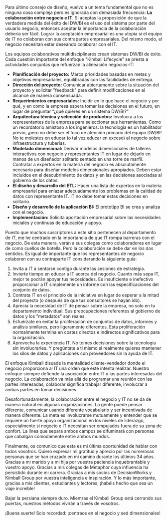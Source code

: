 ﻿---
UniqueId: vtAMGsvmaQ
Title: "Consejo de diseño  #177: 'Última palabra del día: Colaboración'."
Url: 2015/design-tip-177-colaboracion.html
Date: 2016-12-24T00:58:16.5928170+01:00
Description: "El enfoque Kimball disuade la mentalidad cliente-vendedor donde el negocio proporciona al IT una orden que este intenta realizar. Nuestro enfoque siempre defiende la asociación entre IT y las partes interesadas del negocio. La colaboración va más allá de programar una reunión con las partes interesadas; colaborar significa trabajar diferente, involucrar a ambas partes en tomar decisiones."
Author: Margy Ross
Category: "Planificación y gestión de proyectos"
RelatedUrl: http://www.kimballgroup.com/2015/09/design-tip-177-final-word-of-the-day-collaboration/

---
 

Para último consejo de diseño, vuelvo a un tema fundamental que no es ninguna cosa compleja pero es ignorada con demasiada frecuencia: **La colaboración entre negocio e  IT**. Si aceptas la proposición de que la verdadera medida del éxito del DW/BI es el uso del sistema por parte del usuario negocio, entonces aceptar la importancia de la colaboración debería ser fácil. Lograr la aceptación empresarial es una utopía si el equipo de IT no colaboran con sus contrapartes empresariales. Del mismo modo, el negocio necesitan estar deseando colaborar con el IT. 

Los equipos colaborativos multidisciplinares crean sistemas DW/BI de éxito. Cada cuestión importante del enfoque "Kimball Lifecycle" se presta a actividades conjuntas que refuerzan la alineación negocios-IT:

- **Planificación del proyecto:** Marca prioridades basadas en metas y objetivos empresariales, equilibradas con las facilidades de entrega.
- **Dirección del proyecto:** Comunicar abiertamente sobre la situación del proyecto y solicitar "feedback" para definir modificaciones en el alcance de manera consensuada.
- **Requerimientos empresariales:** Incidir en lo que hace el negocio y por qué, y en como la empresa espera tomar las decisiones en el futuro, en lugar de preguntar “¿qué quieres en un sistema DW/BI?”
- **Arquitectura técnica y selección de productos:** Involucra a los representantes de la empresa para seleccionar sus herramientas. Como un recordatorio amistoso a los ingenieros: la tecnología es un habilitador previo, ¡pero no debe ser el foco de atención primario del equipo DW/BI! No te molestes en educar (o tal vez educar en exceso) al negocio sobre infraestructura y tuberías.
- **Modelado dimensional:** Derivar modelos dimensionales de talleres interactivos con negocio y representantes IT en lugar de dejarlo en manos de un diseñador solitario sentado en una torre de  marfil. Contratar a expertos en la materia del negocio es absolutamente necesario para diseñar modelos dimensionales apropiados. Deben estar incluidos en el descubrimiento de datos y en las decisiones asociadas al gobierno de los datos.
- **El diseño y desarrollo del ETL:** Hacer una lista de expertos en la materia empresarial para enlazar adecuadamente los problemas en la calidad de datos con representante IT. IT no debe tomar estas decisiones en solitario.
- **Diseño y desarrollo de la aplicación BI:** El prototipo BI se crea y analiza con el negocio.
- **Implementación:** Solicita aportación empresarial sobre las necesidades iniciales y continuas de educación y apoyo.

Puesto que muchos suscriptores a este sitio pertenecen al departamento de IT, me he centrado en la importancia de que IT rompa barreras con el negocio. De esta manera, verán a sus colegas como colaboradores en lugar de como cuellos de botella. Pero la colaboración se debe dar en los dos sentidos. Es igual de importante que los representantes de negocio colaboren con su contraparte IT considerando la siguiente guía:

1. Invita a IT a sentarse contigo durante las sesiones de estrategia.
2. Invierte tiempo en educar a IT acerca del negocio. Cuanto más sepa IT, mejor te podrán apoyar tus necesidades. Es insuficiente e inefectivo proporcionar a IT simplemente un informe con las especificaciones del conjunto de datos.
3. Contrata IT en el principio de la iniciativa en lugar de esperar a la mitad del proyecto (o después de que tus consultores se hayan ido).
4. Aprecia la necesidad de IT de pensar sobre la empresa, no solo en tu departamento individual. Sus preocupaciones referentes al gobierno de datos y los "metadatos" son reales.
5. Esfuérzate en evitar la proliferación de conjuntos de datos, informes y análisis similares, pero ligeramente diferentes. Esta proliferación normalmente termina en costes directos e indirectos significativos para la organización.
6. Aprovecha la experiencia IT. No tomes decisiones sobre la tecnología sin involucrarles. Y pregúntate a ti mismo si realmente quieres mantener los silos de datos y aplicaciones con proveedores sin la ayuda de IT.

El enfoque Kimball disuade la mentalidad cliente-vendedor donde el negocio proporciona al IT una orden que este intenta realizar. Nuestro enfoque siempre defiende la asociación entre IT y las partes interesadas del negocio. La colaboración va más allá de programar una reunión con las partes interesadas; colaborar significa trabajar diferente, involucrar a ambas partes en tomar decisiones.

Desafortunadamente, la colaboración entre el negocio y IT no se da de manera natural en algunas organizaciones. La gente puede pensar diferente, comunicar usando diferente vocabulario y ser incentivada de manera diferente. La meta es involucrarse mutuamente y entender que se requiere un fuerte apoyo organizacional en los niveles de liderazgo, especialmente si negocio e IT necesitan ser empujados fuera de su zona de confort. La línea que separa ambos campos se difuminará con personas que cabalgan cómodamente entre ambos mundos.

Finalmente, os comunico que esta es mi última oportunidad de hablar con todos vosotros. Quiero expresar mi gratitud y aprecio por las numerosas personas que se han cruzado en mi camino durante los últimos 34 años. Gracias a mi marido y a mi hija por vuestra paciencia inquebrantable y vuestro apoyo. Gracias a mis colegas de Metaphor cuya influencia ha persistido durante mi carrera. Gracias a mis socios de DecisionWorks y Kimball Group por vuestra inteligencia e inspiración. Y lo más importante, gracias a mis clientes, estudiantes y lectores; ¡habéis hecho que sea un viaje increíble!

Bajar la persiana siempre duro. Mientras el Kimball Group está cerrando sus puertas, nuestros métodos vivirán a través de vosotros. 

¡Buena suerte! Solo recordad: ¡centraos en el negocio y sed dimensionales!